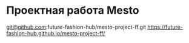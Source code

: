 # Проектная работа Mesto
git@github.com:future-fashion-hub/mesto-project-ff.git
https://future-fashion-hub.github.io/mesto-project-ff/
